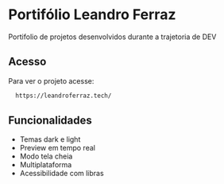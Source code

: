 # Portifólio Leandro Ferraz

Portifolio de projetos desenvolvidos durante a trajetoria de DEV


## Acesso

Para ver o projeto acesse: 

```bash
  https://leandroferraz.tech/
```


## Funcionalidades

- Temas dark e light
- Preview em tempo real
- Modo tela cheia
- Multiplataforma
- Acessibilidade com libras

